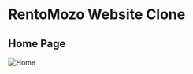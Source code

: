 # RentoMozo Website Clone

## Home Page
![Home](https://1drv.ms/u/s!Asj3Rwi0IVb4iqU87hmGWBwd75uBdQ?e=gm7THv)
